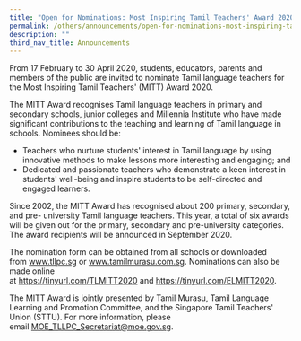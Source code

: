 ```yaml
---
title: "Open for Nominations: Most Inspiring Tamil Teachers' Award 2020"
permalink: /others/announcements/open-for-nominations-most-inspiring-tamil-teachers-award-2020
description: ""
third_nav_title: Announcements
---
```

<p>From 17 February to 30 April 2020, students, educators, parents and members of the public are invited to nominate Tamil language teachers for the Most Inspiring Tamil Teachers' (MITT) Award 2020.</p>
<p>The MITT Award recognises Tamil language teachers in primary and secondary schools, junior colleges and Millennia Institute who have made significant contributions to the teaching and learning of Tamil language in schools. Nominees should be:</p>
<ul>
<li>Teachers who nurture students' interest in Tamil language by using innovative methods to make lessons more interesting and engaging; and</li>
<li>Dedicated and passionate teachers who demonstrate a keen interest in students' well-being and inspire students to be self-directed and engaged learners.</li>
</ul>
<p>Since 2002, the MITT Award has recognised about 200 primary, secondary, and pre- university Tamil language teachers. This year, a total of six awards will be given out for the primary, secondary and pre-university categories. The award recipients will be announced in September 2020.</p>
<p>The nomination form can be obtained from all schools or downloaded from&nbsp;<a href="https://www.tllpc.sg/" target="_blank" rel="noopener">www.tllpc.sg</a>&nbsp;or&nbsp;<a href="https://www.tamilmurasu.com.sg/" target="_blank" rel="noopener">www.tamilmurasu.com.sg</a>. Nominations can also be made online at&nbsp;<a href="https://tinyurl.com/TLMITT2020" target="_blank" rel="noopener">https://tinyurl.com/TLMITT2020</a>&nbsp;and&nbsp;<a href="https://tinyurl.com/ELMITT2020" target="_blank" rel="noopener">https://tinyurl.com/ELMITT2020</a>.</p>
<p>The MITT Award is jointly presented by Tamil Murasu, Tamil Language Learning and Promotion Committee, and the Singapore Tamil Teachers' Union (STTU). For more information, please email&nbsp;<a href="mailto:MOE_TLLPC_Secretariat@moe.gov.sg">MOE_TLLPC_Secretariat@moe.gov.sg</a>.</p>